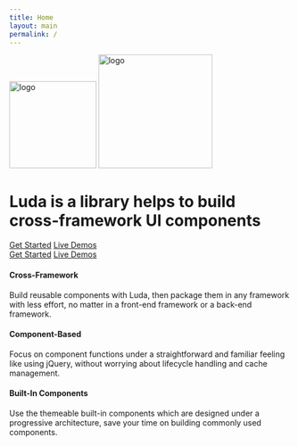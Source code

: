 ```yaml
---
title: Home
layout: main
permalink: /
---
```

<!-- markdownlint-disable -->
<div id="home" class="d-flex fd-column main-content-min-height">

  <div class="py-large my-auto">
    <div class="container px-medium py-medium py-large-m">
      <picture class="d-block">
        <img class="d-block d-none-m mx-auto" width="156" height="156" src="{{ '/assets/img/logo-circle.svg' | relative_url }}" alt="logo"/>
        <img class="d-none d-block-m mx-auto" width="204" height="204" src="{{ '/assets/img/logo-circle.svg' | relative_url }}" alt="logo"/>
      </picture>
      <div class="mx-auto ta-center">
        <h1 id="luda-title" class="display my-small mb-medium-m">
          Luda is a library helps to build
          <br class="d-none d-block-m">
          cross-framework UI components
        </h1>
        <div class="d-none-m ws-nowrap">
          <a class="btn btn-dark px-medium mr-small circle-l circle-r" data-turbolinks="false" href="{{ '/general/introduction' | relative_url }}">Get Started</a>
          <a class="btn btn-hollow-dark px-medium circle-l circle-r" href="https://codepen.io/collection/nmBYVv">Live Demos</a>
        </div>
        <div class="d-none d-block-m ws-nowrap">
          <a class="btn btn-dark btn-large px-large mr-small circle-l circle-r" data-turbolinks="false" href="{{ '/general/introduction' | relative_url }}">Get Started</a>
          <a class="btn btn-hollow-dark btn-large px-large circle-l circle-r" href="https://codepen.io/collection/nmBYVv">Live Demos</a>
        </div>
      </div>
    </div>
  </div>

  <div class="pt-large pb-medium bc-muted">
    <div class="grid container px-none py-small py-medium-m ta-center o-main">
      <div class="col-12 col-4-m px-medium mb-medium">
        <h4>Cross-Framework</h4>
        <p>
          Build reusable components with Luda,
          then package them in any framework with less effort,
          no matter in a front-end framework or a back-end framework.
        </p>
      </div>
      <div class="col-12 col-4-m px-medium mb-medium">
        <h4>Component-Based</h4>
        <p>
          Focus on component functions under a straightforward
          and familiar feeling like using jQuery, without worrying
          about lifecycle handling and cache management.
        </p>
      </div>
      <div class="col-12 col-4-m px-medium mb-medium">
        <h4>Built-In Components</h4>
        <p>
          Use the themeable built-in components which are
          designed under a progressive architecture, save your
          time on building commonly used components.
        </p>
      </div>
    </div>
  </div>

</div>